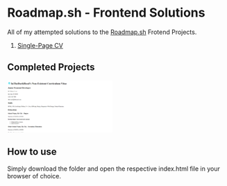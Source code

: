 # Roadmap.sh - Frontend Solutions

All of my attempted solutions to the [Roadmap.sh](https://roadmap.sh) Frotend Projects.

1. [Single-Page CV]()

## Completed Projects

<p align="left">
  <a href="./single-page-cv/index.html">
    <img width="48%" src="./single-page-cv/featured.png" alt="single page cv" />
  </a>
</p>

## How to use

Simply download the folder and open the respective index.html file in your browser of choice.